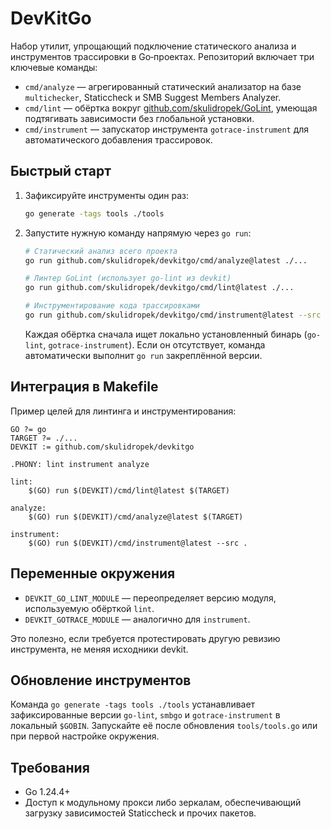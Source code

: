 # DevKitGo

Набор утилит, упрощающий подключение статического анализа и инструментов трассировки в Go‑проектах. Репозиторий включает три ключевые команды:

- `cmd/analyze` — агрегированный статический анализатор на базе `multichecker`, Staticcheck и SMB Suggest Members Analyzer.
- `cmd/lint` — обёртка вокруг [github.com/skulidropek/GoLint](https://github.com/skulidropek/GoLint), умеющая подтягивать зависимости без глобальной установки.
- `cmd/instrument` — запускатор инструмента `gotrace-instrument` для автоматического добавления трассировок.

## Быстрый старт

1. Зафиксируйте инструменты один раз:
   ```bash
   go generate -tags tools ./tools
   ```

2. Запустите нужную команду напрямую через `go run`:
   ```bash
   # Статический анализ всего проекта
   go run github.com/skulidropek/devkitgo/cmd/analyze@latest ./...

   # Линтер GoLint (использует go-lint из devkit)
   go run github.com/skulidropek/devkitgo/cmd/lint@latest ./...

   # Инструментирование кода трассировками
   go run github.com/skulidropek/devkitgo/cmd/instrument@latest --src ./internal
   ```

   Каждая обёртка сначала ищет локально установленный бинарь (`go-lint`, `gotrace-instrument`). Если он отсутствует, команда автоматически выполнит `go run` закреплённой версии.

## Интеграция в Makefile

Пример целей для линтинга и инструментирования:

```make
GO ?= go
TARGET ?= ./...
DEVKIT := github.com/skulidropek/devkitgo

.PHONY: lint instrument analyze

lint:
	$(GO) run $(DEVKIT)/cmd/lint@latest $(TARGET)

analyze:
	$(GO) run $(DEVKIT)/cmd/analyze@latest $(TARGET)

instrument:
	$(GO) run $(DEVKIT)/cmd/instrument@latest --src .
```

## Переменные окружения

- `DEVKIT_GO_LINT_MODULE` — переопределяет версию модуля, используемую обёрткой `lint`.
- `DEVKIT_GOTRACE_MODULE` — аналогично для `instrument`.

Это полезно, если требуется протестировать другую ревизию инструмента, не меняя исходники devkit.

## Обновление инструментов

Команда `go generate -tags tools ./tools` устанавливает зафиксированные версии `go-lint`, `smbgo` и `gotrace-instrument` в локальный `$GOBIN`. Запускайте её после обновления `tools/tools.go` или при первой настройке окружения.

## Требования

- Go 1.24.4+
- Доступ к модульному прокси либо зеркалам, обеспечивающий загрузку зависимостей Staticcheck и прочих пакетов.

